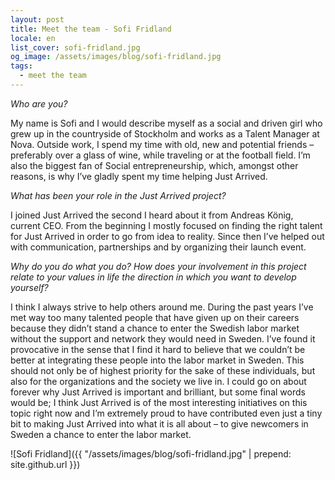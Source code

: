 ```yaml
---
layout: post
title: Meet the team - Sofi Fridland
locale: en
list_cover: sofi-fridland.jpg
og_image: /assets/images/blog/sofi-fridland.jpg
tags:
  - meet the team
---
```


_Who are you?_

My name is Sofi and I would describe myself as a social and driven girl who grew up in the countryside of Stockholm and works as a Talent Manager at Nova. Outside work, I spend my time with old, new and potential friends – preferably over a glass of wine, while traveling or at the football field. I’m also the biggest fan of Social entrepreneurship, which, amongst other reasons, is why I’ve gladly spent my time helping Just Arrived.

_What has been your role in the Just Arrived project?_

I joined Just Arrived the second I heard about it from Andreas König, current CEO. From the beginning I mostly focused on finding the right talent for Just Arrived in order to go from idea to reality. Since then I’ve helped out with communication, partnerships and by organizing their launch event.

_Why do you do what you do? How does your involvement in this project relate to your values in life the direction in which you want to develop yourself?_

I think I always strive to help others around me. During the past years I’ve met way too many talented people that have given up on their careers because they didn’t stand a chance to enter the Swedish labor market without the support and network they would need in Sweden. I’ve found it provocative in the sense that I find it hard to believe that we couldn’t be better at integrating these people into the labor market in Sweden. This should not only be of highest priority for the sake of these individuals, but also for the organizations and the society we live in.
I could go on about forever why Just Arrived is important and brilliant, but some final words would be;
I think Just Arrived is of the most interesting initiatives on this topic right now and I’m extremely proud to have contributed even just a tiny bit to making Just Arrived into what it is all about – to give newcomers in Sweden a chance to enter the labor market.

![Sofi Fridland]({{ "/assets/images/blog/sofi-fridland.jpg" | prepend: site.github.url }})
